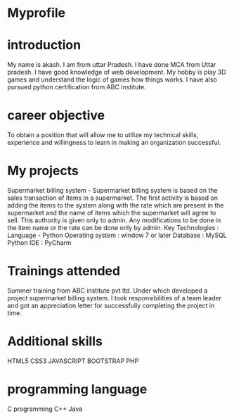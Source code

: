 # Myprofile

# introduction
My name is akash. I am from uttar Pradesh. I have done MCA from Uttar pradesh. I have good knowledge of web development. My hobby is play 3D games and understand the logic of games how things works. I have also pursued python certification
from ABC institute.

# career objective
To obtain a position that will allow me to utilize my technical skills, experience and willingness to learn in making an organization successful. 

# My projects
Supermarket billing system - Supermarket billing system is based on the sales transaction of items in a supermarket. The first activity is based on adding the items to the system along with the rate which are present in the supermarket
and the name of items which the supermarket will agree to sell. This authority is given only to admin. Any modifications to be done in the item name or the rate can be done only by admin.
Key Technologies :
Language - Python
Operating system : window 7 or later
Database : MySQL
Python IDE : PyCharm

# Trainings attended
Summer training from ABC institute pvt ltd. Under which developed a project supermarket billing system. I took responsibilities of a team leader and got an appreciation letter for successfully completing the project in time.

# Additional skills
HTML5
CSS3
JAVASCRIPT 
BOOTSTRAP
PHP

# programming language
C programming
C++
Java
